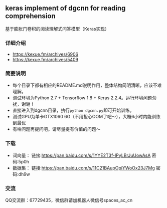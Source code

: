 ## keras implement of dgcnn for reading comprehension
基于膨胀门卷积的阅读理解式问答模型（Keras实现）

### 详细介绍
- https://kexue.fm/archives/6906
- https://kexue.fm/archives/5409

### 简要说明

- 每个目录下都有相应的README.md说明作用，整体结构简明清晰，应该不难理解。
- 测试环境为Python 2.7 + Tensorflow 1.8 + Keras 2.2.4。运行环境问题勿扰，谢谢！
- 直接进入到dgcnn目录，执行`python dgcnn.py`即可开始训练。
- 测试GPU为单卡GTX1060 6G（不用担心OOM了吧～），大概6小时内能训练到最优
- 有啥问题再提问吧。请尽量提有价值的问题～

### 下载
- 词向量： 链接:https://pan.baidu.com/s/1YYE2T3f-lPyLBrJuUowAsA  密码:5p0h
- 数据集： 链接:https://pan.baidu.com/s/11C21BAupOpiYWoOx23J7Mg  密码:dh9w

### 交流
QQ交流群：67729435，微信群请加机器人微信号spaces_ac_cn
